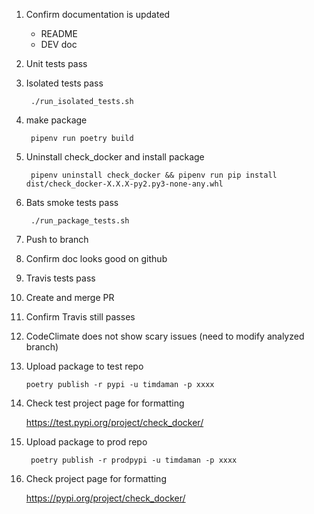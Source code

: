 
1. Confirm documentation is updated
    - README
    - DEV doc
1. Unit tests pass
1. Isolated tests pass

        ./run_isolated_tests.sh

1. make package

        pipenv run poetry build

1. Uninstall check_docker and install package

        pipenv uninstall check_docker && pipenv run pip install dist/check_docker-X.X.X-py2.py3-none-any.whl

1. Bats smoke tests pass

        ./run_package_tests.sh
  
1. Push to branch
1. Confirm doc looks good on github
1. Travis tests pass
1. Create and merge PR
1. Confirm Travis still passes
1. CodeClimate does not show scary issues (need to modify analyzed branch)
1. Upload package to test repo

       poetry publish -r pypi -u timdaman -p xxxx

1. Check test project page for formatting

   https://test.pypi.org/project/check_docker/

1. Upload package to prod repo

        poetry publish -r prodpypi -u timdaman -p xxxx

1. Check project page for formatting

   https://pypi.org/project/check_docker/
